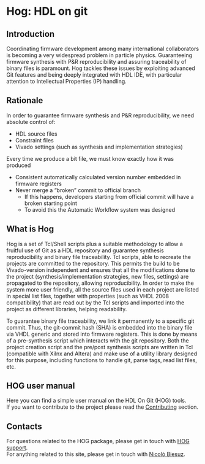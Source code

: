 # Hog: HDL on git

## Introduction
Coordinating firmware development among many international collaborators is becoming a very widespread problem in particle physics. Guaranteeing firmware synthesis with P&R reproducibility and assuring traceability of binary files is paramount. Hog tackles these issues by exploiting advanced Git features and being deeply integrated with HDL IDE, with particular attention to Intellectual Properties (IP) handling.

## Rationale
In order to guarantee firmware synthesis and P&R reproducibility, we need absolute control of:
- HDL source files
- Constraint files
- Vivado settings (such as synthesis and implementation strategies)

Every time we produce a bit file, we must know exactly how it was produced
- Consistent automatically calculated version number embedded in firmware registers
- Never merge a “broken” commit to official branch
	- If this happens, developers starting from official commit will have a broken starting point
	- To avoid this the Automatic Workflow system was designed

## What is Hog
Hog is a set of Tcl/Shell scripts plus a suitable methodology to allow a fruitful use of Git as a HDL repository and guarantee synthesis reproducibility and binary file traceability. Tcl scripts, able to recreate the projects are committed to the repository. This permits the build to be Vivado-version independent and ensures that all the modifications done to the project (synthesis/implementation strategies, new files, settings) are propagated to the repository, allowing reproducibility.
In order to make the system more user friendly, all the source files used in each project are listed in special list files, together with properties (such as VHDL 2008 compatibility) that are read out by the Tcl scripts and imported into the project as different libraries, helping readability.

To guarantee binary file traceability, we link it permanently to a specific git commit. Thus, the git-commit hash (SHA) is embedded into the binary file via VHDL generic and stored into firmware registers. This is done by means of a pre-synthesis script which interacts with the git repository. Both the project creation script and the pre/post synthesis scripts are written in Tcl (compatible with Xilnx and Altera) and make use of a utility library designed for this purpose, including functions to handle git, parse tags, read list files, etc.

## HOG user manual

Here you can find a simple user manual on the HDL On Git (HOG) tools.\
If you want to contribute to the project please read the [Contributing](../99-Contributing/index.md) section.

## Contacts

For questions related to the HOG package, please get in touch with [HOG support](mailto:hog@cern.ch).\
For anything related to this site, please get in touch with [Nicolò Biesuz](mailto:nbiesuz@cern.ch).

